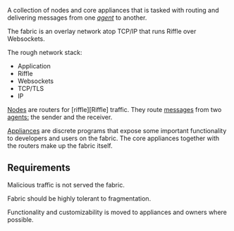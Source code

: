 A collection of nodes and core appliances that is tasked with routing and delivering messages from one [*agent*][Agent] to another. 

The fabric is an overlay network atop TCP/IP that runs Riffle over Websockets. 

The rough network stack:

* Application 
* Riffle
* Websockets
* TCP/TLS
* IP

[Nodes][Node] are routers for [riffle][Riffle] traffic. They route [messages][Message] from two [agents:][Agent] the sender and the receiver. 

[Appliances][Appliances] are discrete programs that expose some important functionality to developers and users on the fabric. The core appliances together with the routers make up the fabric itself. 

## Requirements

Malicious traffic is not served the fabric. 

Fabric should be highly tolerant to fragmentation. 

Functionality and customizability is moved to appliances and owners where possible. 


<!-- Reference for TOC -->

[message]:/pages/riffle/Message.md
[agent]:/pages/riffle/Agent.md
[node]:/pages/fabric/Node.md
[fabric]:/pages/fabric/Fabric.md
[domain]:/pages/riffle/Domain.md
[action]:/pages/riffle/Agent.md
[endpoint]:/pages/riffle/Endpoint.md

[appliances]:/pages/appliances/Appliances.md
[store]:/pages/appliances/Store-Appliances.md
[core]:/pages/appliances/Core-Appliances.md
[container]:/pages/appliances/Container-Appliances.md
[gateway]:/pages/appliances/Gateway-Appliances.md
